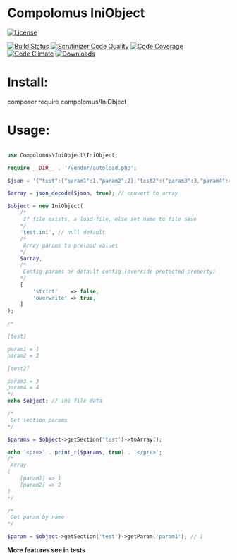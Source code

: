 # Compolomus IniObject

[![License](https://poser.pugx.org/compolomus/IniObject/license)](https://packagist.org/packages/compolomus/IniObject)

[![Build Status](https://scrutinizer-ci.com/g/Compolomus/IniObject/badges/build.png?b=master)](https://scrutinizer-ci.com/g/Compolomus/IniObject/build-status/master)
[![Scrutinizer Code Quality](https://scrutinizer-ci.com/g/Compolomus/IniObject/badges/quality-score.png?b=master)](https://scrutinizer-ci.com/g/Compolomus/IniObject/?branch=master)
[![Code Coverage](https://scrutinizer-ci.com/g/Compolomus/IniObject/badges/coverage.png?b=master)](https://scrutinizer-ci.com/g/Compolomus/IniObject/?branch=master)
[![Code Climate](https://codeclimate.com/github/Compolomus/IniObject/badges/gpa.svg)](https://codeclimate.com/github/Compolomus/IniObject)
[![Downloads](https://poser.pugx.org/compolomus/IniObject/downloads)](https://packagist.org/packages/compolomus/IniObject)

# Install:

composer require compolomus/IniObject

# Usage:

```php

use Compolomus\IniObject\IniObject;

require __DIR__ . '/vendor/autoload.php';

$json = '{"test":{"param1":1,"param2":2},"test2":{"param3":3,"param4":4}}';

$array = json_decode($json, true); // convert to array

$object = new IniObject(
    /*
     If file exists, a load file, else set name to file save
    */
    'test.ini', // null default
    /*
     Array params to preload values
    */
    $array,
    /*
     Config params or default config (override protected property)
    */
    [
        'strict'    => false,
        'overwrite' => true,
    ]
);

/*

[test]

param1 = 1
param2 = 2

[test2]

param3 = 3
param4 = 4
*/
echo $object; // ini file data

/*
 Get section params
*/

$params = $object->getSection('test')->toArray();

echo '<pre>' . print_r($params, true) . '</pre>';
/*
 Array
(
    [param1] => 1
    [param2] => 2
)
*/

/*
 Get param by name
*/

$param = $object->getSection('test')->getParam('param1'); // 1

```
**More features see in tests**
